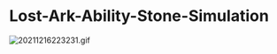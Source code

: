 # Lost-Ark-Ability-Stone-Simulation
![20211216223231.gif](https://s3-us-west-2.amazonaws.com/secure.notion-static.com/f4a9512c-e09e-4ed2-aa47-3ff968397b72/20211216223231.gif)
